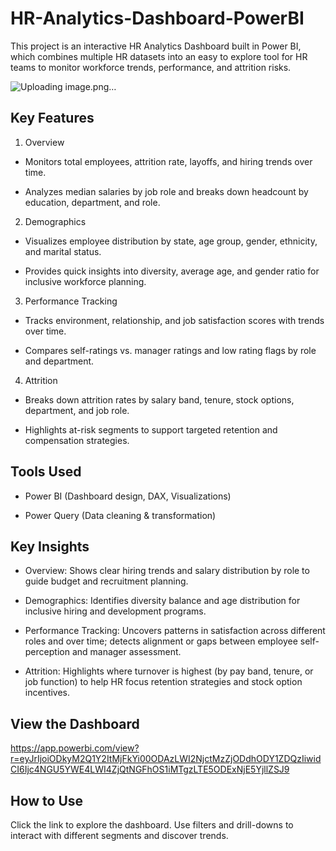 # HR-Analytics-Dashboard-PowerBI
This project is an interactive HR Analytics Dashboard built in Power BI, which combines multiple HR datasets into an easy to explore tool for HR teams to monitor workforce trends, performance, and attrition risks.

![Uploading image.png…]()


## **Key Features**
1. Overview

- Monitors total employees, attrition rate, layoffs, and hiring trends over time.

- Analyzes median salaries by job role and breaks down headcount by education, department, and role.

2. Demographics

- Visualizes employee distribution by state, age group, gender, ethnicity, and marital status.

- Provides quick insights into diversity, average age, and gender ratio for inclusive workforce planning.

3. Performance Tracking

- Tracks environment, relationship, and job satisfaction scores with trends over time.

- Compares self-ratings vs. manager ratings and low rating flags by role and department.

4. Attrition

- Breaks down attrition rates by salary band, tenure, stock options, department, and job role.

- Highlights at-risk segments to support targeted retention and compensation strategies.

## **Tools Used**
- Power BI (Dashboard design, DAX, Visualizations)

- Power Query (Data cleaning & transformation)

## **Key Insights**

- Overview: Shows clear hiring trends and salary distribution by role to guide budget and recruitment planning.

- Demographics: Identifies diversity balance and age distribution for inclusive hiring and development programs.

- Performance Tracking: Uncovers patterns in satisfaction across different roles and over time; detects alignment or gaps between employee self-perception and manager assessment.

- Attrition: Highlights where turnover is highest (by pay band, tenure, or job function) to help HR focus retention strategies and stock option incentives.

## **View the Dashboard**
https://app.powerbi.com/view?r=eyJrIjoiODkyM2Q1Y2ItMjFkYi00ODAzLWI2NjctMzZjODdhODY1ZDQzIiwidCI6Ijc4NGU5YWE4LWI4ZjQtNGFhOS1iMTgzLTE5ODExNjE5YjllZSJ9

## **How to Use**
Click the link to explore the dashboard. Use filters and drill-downs to interact with different segments and discover trends.


